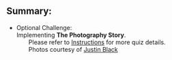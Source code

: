 ## Summary:

- Optional Challenge:  
Implementing **The Photography Story**.  
&emsp;&emsp;Please refer to [Instructions](https://github.com/GrandPa300/Udacity-Intro-to-Java-Programming/blob/master/PhotographyShopInstructions.txt) for more quiz details.  
&emsp;&emsp;Photos courtesy of [Justin Black](http://www.justinblackphotos.com/world4.html)